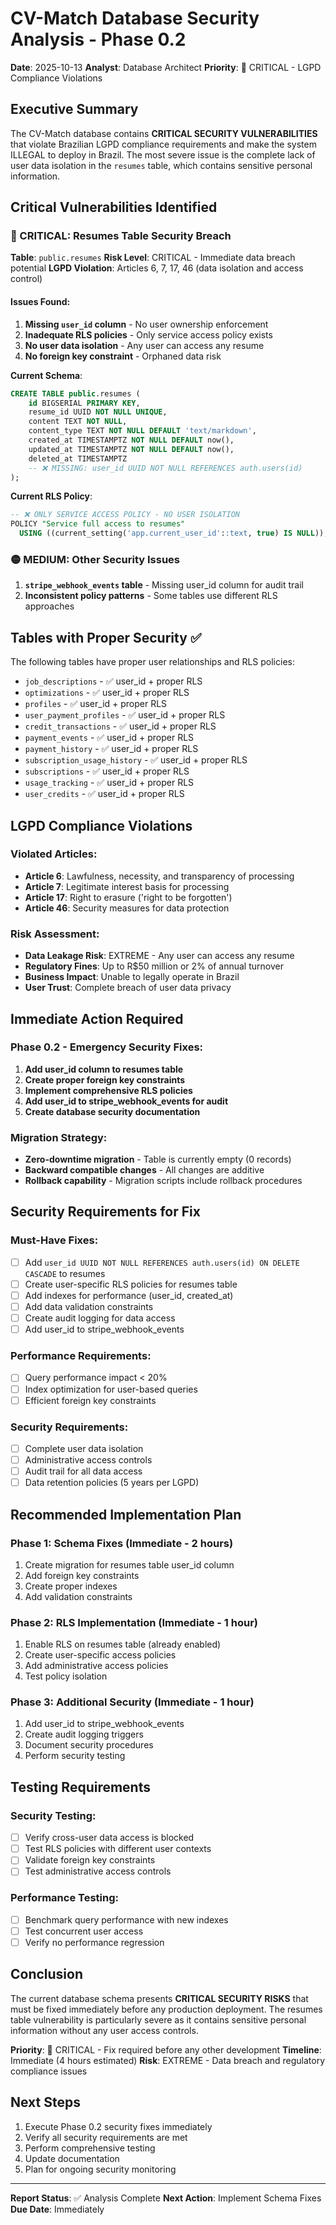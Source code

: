 # CV-Match Database Security Analysis - Phase 0.2

**Date**: 2025-10-13
**Analyst**: Database Architect
**Priority**: 🔴 CRITICAL - LGPD Compliance Violations

## Executive Summary

The CV-Match database contains **CRITICAL SECURITY VULNERABILITIES** that violate Brazilian LGPD compliance requirements and make the system ILLEGAL to deploy in Brazil. The most severe issue is the complete lack of user data isolation in the `resumes` table, which contains sensitive personal information.

## Critical Vulnerabilities Identified

### 🔴 CRITICAL: Resumes Table Security Breach

**Table**: `public.resumes`
**Risk Level**: CRITICAL - Immediate data breach potential
**LGPD Violation**: Articles 6, 7, 17, 46 (data isolation and access control)

#### Issues Found:
1. **Missing `user_id` column** - No user ownership enforcement
2. **Inadequate RLS policies** - Only service access policy exists
3. **No user data isolation** - Any user can access any resume
4. **No foreign key constraint** - Orphaned data risk

**Current Schema**:
```sql
CREATE TABLE public.resumes (
    id BIGSERIAL PRIMARY KEY,
    resume_id UUID NOT NULL UNIQUE,
    content TEXT NOT NULL,
    content_type TEXT NOT NULL DEFAULT 'text/markdown',
    created_at TIMESTAMPTZ NOT NULL DEFAULT now(),
    updated_at TIMESTAMPTZ NOT NULL DEFAULT now(),
    deleted_at TIMESTAMPTZ
    -- ❌ MISSING: user_id UUID NOT NULL REFERENCES auth.users(id)
);
```

**Current RLS Policy**:
```sql
-- ❌ ONLY SERVICE ACCESS POLICY - NO USER ISOLATION
POLICY "Service full access to resumes"
  USING ((current_setting('app.current_user_id'::text, true) IS NULL));
```

### 🟡 MEDIUM: Other Security Issues

1. **`stripe_webhook_events` table** - Missing user_id column for audit trail
2. **Inconsistent policy patterns** - Some tables use different RLS approaches

## Tables with Proper Security ✅

The following tables have proper user relationships and RLS policies:

- `job_descriptions` - ✅ user_id + proper RLS
- `optimizations` - ✅ user_id + proper RLS
- `profiles` - ✅ user_id + proper RLS
- `user_payment_profiles` - ✅ user_id + proper RLS
- `credit_transactions` - ✅ user_id + proper RLS
- `payment_events` - ✅ user_id + proper RLS
- `payment_history` - ✅ user_id + proper RLS
- `subscription_usage_history` - ✅ user_id + proper RLS
- `subscriptions` - ✅ user_id + proper RLS
- `usage_tracking` - ✅ user_id + proper RLS
- `user_credits` - ✅ user_id + proper RLS

## LGPD Compliance Violations

### Violated Articles:
- **Article 6**: Lawfulness, necessity, and transparency of processing
- **Article 7**: Legitimate interest basis for processing
- **Article 17**: Right to erasure ('right to be forgotten')
- **Article 46**: Security measures for data protection

### Risk Assessment:
- **Data Leakage Risk**: EXTREME - Any user can access any resume
- **Regulatory Fines**: Up to R$50 million or 2% of annual turnover
- **Business Impact**: Unable to legally operate in Brazil
- **User Trust**: Complete breach of user data privacy

## Immediate Action Required

### Phase 0.2 - Emergency Security Fixes:

1. **Add user_id column to resumes table**
2. **Create proper foreign key constraints**
3. **Implement comprehensive RLS policies**
4. **Add user_id to stripe_webhook_events for audit**
5. **Create database security documentation**

### Migration Strategy:
- **Zero-downtime migration** - Table is currently empty (0 records)
- **Backward compatible changes** - All changes are additive
- **Rollback capability** - Migration scripts include rollback procedures

## Security Requirements for Fix

### Must-Have Fixes:
- [ ] Add `user_id UUID NOT NULL REFERENCES auth.users(id) ON DELETE CASCADE` to resumes
- [ ] Create user-specific RLS policies for resumes table
- [ ] Add indexes for performance (user_id, created_at)
- [ ] Add data validation constraints
- [ ] Create audit logging for data access
- [ ] Add user_id to stripe_webhook_events

### Performance Requirements:
- [ ] Query performance impact < 20%
- [ ] Index optimization for user-based queries
- [ ] Efficient foreign key constraints

### Security Requirements:
- [ ] Complete user data isolation
- [ ] Administrative access controls
- [ ] Audit trail for all data access
- [ ] Data retention policies (5 years per LGPD)

## Recommended Implementation Plan

### Phase 1: Schema Fixes (Immediate - 2 hours)
1. Create migration for resumes table user_id column
2. Add foreign key constraints
3. Create proper indexes
4. Add validation constraints

### Phase 2: RLS Implementation (Immediate - 1 hour)
1. Enable RLS on resumes table (already enabled)
2. Create user-specific access policies
3. Add administrative access policies
4. Test policy isolation

### Phase 3: Additional Security (Immediate - 1 hour)
1. Add user_id to stripe_webhook_events
2. Create audit logging triggers
3. Document security procedures
4. Perform security testing

## Testing Requirements

### Security Testing:
- [ ] Verify cross-user data access is blocked
- [ ] Test RLS policies with different user contexts
- [ ] Validate foreign key constraints
- [ ] Test administrative access controls

### Performance Testing:
- [ ] Benchmark query performance with new indexes
- [ ] Test concurrent user access
- [ ] Verify no performance regression

## Conclusion

The current database schema presents **CRITICAL SECURITY RISKS** that must be fixed immediately before any production deployment. The resumes table vulnerability is particularly severe as it contains sensitive personal information without any user access controls.

**Priority**: 🔴 CRITICAL - Fix required before any other development
**Timeline**: Immediate (4 hours estimated)
**Risk**: EXTREME - Data breach and regulatory compliance issues

## Next Steps

1. Execute Phase 0.2 security fixes immediately
2. Verify all security requirements are met
3. Perform comprehensive testing
4. Update documentation
5. Plan for ongoing security monitoring

---

**Report Status**: ✅ Analysis Complete
**Next Action**: Implement Schema Fixes
**Due Date**: Immediately